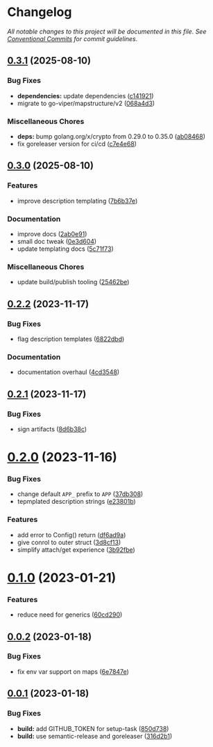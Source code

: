 # Changelog

_All notable changes to this project will be documented in this file. See [Conventional Commits](https://www.conventionalcommits.org/) for commit guidelines._


## [0.3.1](https://github.com/JaredReisinger/asp/compare/v0.3.0...v0.3.1) (2025-08-10)

### Bug Fixes

* **dependencies:** update dependencies ([c141921](https://github.com/JaredReisinger/asp/commit/c141921f9826bbdad8edad4e408cec724ea9eecc))
* migrate to go-viper/mapstructure/v2 ([068a4d3](https://github.com/JaredReisinger/asp/commit/068a4d3ec5afc666d2992ae6ec3fe41c6040c7d4))

### Miscellaneous Chores

* **deps:** bump golang.org/x/crypto from 0.29.0 to 0.35.0 ([ab08468](https://github.com/JaredReisinger/asp/commit/ab084684ce35006064649b5c76d635067f720880))
* fix goreleaser version for ci/cd ([c7e4e68](https://github.com/JaredReisinger/asp/commit/c7e4e68adcd9e6bb6ed456fa2f6489f8980eccee))

## [0.3.0](https://github.com/JaredReisinger/asp/compare/v0.2.2...v0.3.0) (2025-08-10)

### Features

* improve description templating ([7b6b37e](https://github.com/JaredReisinger/asp/commit/7b6b37ef5bd67d0826729f4b4a6f1cb34820a957))

### Documentation

* improve docs ([2ab0e91](https://github.com/JaredReisinger/asp/commit/2ab0e910f219412c0ac02c09542439f6f3b88b59))
* small doc tweak ([0e3d604](https://github.com/JaredReisinger/asp/commit/0e3d604b79166791d1a71bcfcc8fd1058f72d2f1))
* update templating docs ([5c71f73](https://github.com/JaredReisinger/asp/commit/5c71f73c40445ad0acbfbd7497ba5b340ad55542))

### Miscellaneous Chores

* update build/publish tooling ([25462be](https://github.com/JaredReisinger/asp/commit/25462be8006b6cf13f421926704bb3a5a88060cf))

## [0.2.2](https://github.com/JaredReisinger/asp/compare/v0.2.1...v0.2.2) (2023-11-17)


### Bug Fixes

* flag description templates ([6822dbd](https://github.com/JaredReisinger/asp/commit/6822dbd5d0d48d714ed6098d2e55828c20a5b2d9))


### Documentation

* documentation overhaul ([4cd3548](https://github.com/JaredReisinger/asp/commit/4cd3548af60f76adbc0ca9428a6ab9611c0fdb1e))

## [0.2.1](https://github.com/JaredReisinger/asp/compare/v0.2.0...v0.2.1) (2023-11-17)


### Bug Fixes

* sign artifacts ([8d6b38c](https://github.com/JaredReisinger/asp/commit/8d6b38cb977d43b9ab14e56894258e40fcefe93b))

# [0.2.0](https://github.com/JaredReisinger/asp/compare/v0.1.0...v0.2.0) (2023-11-16)


### Bug Fixes

* change default `APP_` prefix to `APP` ([37db308](https://github.com/JaredReisinger/asp/commit/37db308f7460b07428491bece3cabc9e5bd6e73c))
* tepmplated description strings ([e23801b](https://github.com/JaredReisinger/asp/commit/e23801b5029aebc827891848eb62fbec9f871f34))


### Features

* add error to Config() return ([df6ad9a](https://github.com/JaredReisinger/asp/commit/df6ad9acee9747f7d0df09e18ee35d00cdd3d50c))
* give conrol to outer struct ([3d8cf13](https://github.com/JaredReisinger/asp/commit/3d8cf1346842f340055be876dcb9a3e5cf707886))
* simplify attach/get experience ([3b92fbe](https://github.com/JaredReisinger/asp/commit/3b92fbedb959e2998c1b53d37b3c7b2dbdab8b4d))

# [0.1.0](https://github.com/JaredReisinger/asp/compare/v0.0.2...v0.1.0) (2023-01-21)


### Features

* reduce need for generics ([60cd290](https://github.com/JaredReisinger/asp/commit/60cd2904e1883f5a17f705c9061ec47583145546))

## [0.0.2](https://github.com/JaredReisinger/asp/compare/v0.0.1...v0.0.2) (2023-01-18)


### Bug Fixes

* fix env var support on maps ([6e7847e](https://github.com/JaredReisinger/asp/commit/6e7847e4d60bfdd1f88348554979ad256fa1b8ac))

## [0.0.1](https://github.com/JaredReisinger/asp/compare/v0.0.0...v0.0.1) (2023-01-18)


### Bug Fixes

* **build:** add GITHUB_TOKEN for setup-task ([850d738](https://github.com/JaredReisinger/asp/commit/850d738c428cc8a92b65afe98e6c69f514139136))
* **build:** use semantic-release and goreleaser ([316d2b1](https://github.com/JaredReisinger/asp/commit/316d2b1751139f7dbe3d2e363d492bcde3985252))
